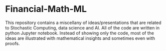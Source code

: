 # Financial-Math-ML


This repository contains a miscellany of ideas/presentations that are related to Stochastic Computing, data science and AI. All of the code are written in python Jupyter notebook. Instead of showing only the code, most of the ideas are illustrated with mathematical insights and sometimes even with proofs. 

